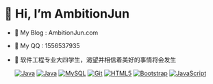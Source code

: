 # 👋 Hi, I’m AmbitionJun
- 👾 My Blog : AmbitionJun.com
- 🐧 My QQ   : 1556537935
- 🌱 软件工程专业大四学生，渴望并相信着美好的事情将会发生


  [![Java](https://img.shields.io/badge/Java-orange?style=flat&logo=java)](https://github.com/AmbitionJun) [![Java](https://img.shields.io/badge/Spring-gray?style=flat&logo=spring)](https://github.com/AmbitionJun) [![MySQL](https://img.shields.io/badge/-MySQL-0175C2?style=flat&logo=mysql&logoColor=black)](https://github.com/AmbitionJun) [![Git](https://img.shields.io/badge/-Git-black?style=flat&logo=git&link=https://github.com/AmbitionJun)](https://github.com/AmbitionJun) [![HTML5](https://img.shields.io/badge/-HTML5-E34F26?style=flat&logo=html5&logoColor=white&link=https://github.com/AmbitionJun)](https://github.com/AmbitionJun) [![Bootstrap](https://img.shields.io/badge/-Bootstrap-563D7C?style=flat&logo=bootstrap&link=https://github.com/AmbitionJun)](https://github.com/AmbitionJun) [![JavaScript](https://img.shields.io/badge/-JavaScript-black?style=flat&logo=javascript&link=https://github.com/AmbitionJun)](https://github.com/AmbitionJun)

<!---
AmbitionJun/AmbitionJun is a ✨ special ✨ repository because its `README.md` (this file) appears on your GitHub profile.
You can click the Preview link to take a look at your changes.
--->
